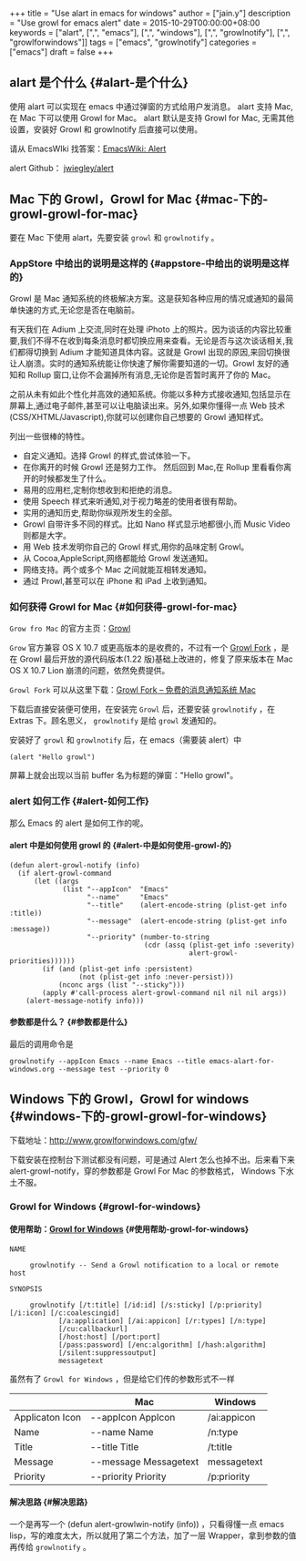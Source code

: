 +++
title = "Use alart in emacs for windows"
author = ["jain.y"]
description = "Use growl for emacs alert"
date = 2015-10-29T00:00:00+08:00
keywords = ["alart", [",", "emacs"], [",", "windows"], [",", "growlnotify"], [",", "growlforwindows"]]
tags = ["emacs", "growlnotify"]
categories = ["emacs"]
draft = false
+++

## alart 是个什么 {#alart-是个什么}

使用 alart 可以实现在 emacs 中通过弹窗的方式给用户发消息。
alart 支持 Mac, 在 Mac 下可以使用 Growl for Mac。
alart 默认是支持 Growl for Mac, 无需其他设置，安装好 Growl 和 growlnotify 后直接可以使用。

请从 EmacsWIki 找答案：[EmacsWiki: Alert](http://www.emacswiki.org/emacs/Alert)

alert Github：  [jwiegley/alert](https://github.com/jwiegley/alert)


## Mac 下的 Growl，Growl for Mac {#mac-下的-growl-growl-for-mac}

要在 Mac 下使用 alart，先要安装 `growl` 和 `growlnotify` 。


### AppStore 中给出的说明是这样的 {#appstore-中给出的说明是这样的}

Growl 是 Mac 通知系统的终极解决方案。这是获知各种应用的情况或通知的最简单快速的方式,无论您是否在电脑前。

有天我们在 Adium 上交流,同时在处理 iPhoto 上的照片。因为谈话的内容比较重要,我们不得不在收到每条消息时都切换应用来查看。无论是否与这次谈话相关,我们都得切换到 Adium 才能知道具体内容。这就是 Growl 出现的原因,来回切换很让人崩溃。实时的通知系统能让你快速了解你需要知道的一切。Growl 友好的通知和 Rollup 窗口,让你不会漏掉所有消息,无论你是否暂时离开了你的 Mac。

之前从未有如此个性化并高效的通知系统。你能以多种方式接收通知,包括显示在屏幕上,通过电子邮件,甚至可以让电脑读出来。另外,如果你懂得一点 Web 技术(CSS/XHTML/Javascript),你就可以创建你自己想要的 Growl 通知样式。

列出一些很棒的特性。

-   自定义通知。选择 Growl 的样式,尝试体验一下。
-   在你离开的时候 Growl 还是努力工作。 然后回到 Mac,在 Rollup 里看看你离开的时候都发生了什么。
-   易用的应用栏,定制你想收到和拒绝的消息。
-   使用 Speech 样式来听通知,对于视力略差的使用者很有帮助。
-   实用的通知历史,帮助你纵观所发生的全部。
-   Growl 自带许多不同的样式。比如 Nano 样式显示地都很小,而 Music Video 则都是大字。
-   用 Web 技术发明你自己的 Growl 样式,用你的品味定制 Growl。
-   从 Cocoa,AppleScript,网络都能给 Growl 发送通知。
-   网络支持。两个或多个 Mac 之间就能互相转发通知。
-   通过 Prowl,甚至可以在 iPhone 和 iPad 上收到通知。


### 如何获得 Growl for Mac {#如何获得-growl-for-mac}

`Grow fro Mac` 的官方主页：[Growl](http://growl.info/)

`Grow` 官方兼容 OS X 10.7 或更高版本的是收费的，不过有一个 [Growl Fork](http://www.appinn.com/growl-fork/) ，是在 Growl 最后开放的源代码版本(1.22 版)基础上改进的，修复了原来版本在 Mac OS X 10.7 Lion 崩溃的问题，依然免费提供。

`Growl Fork` 可以从这里下载：[Growl Fork – 免费的消息通知系统 Mac](http://www.appinn.com/growl-fork/)

下载后直接安装便可使用，在安装完 `Growl` 后，还要安装 `growlnotify` ，在 Extras 下。顾名思义， `growlnotify` 是给 `growl` 发通知的。

安装好了 `growl` 和 `growlnotify` 后，在 emacs（需要装 alert）中

```emacs-lisp
(alert "Hello growl")
```

屏幕上就会出现以当前 buffer 名为标题的弹窗："Hello growl"。


### alert 如何工作 {#alert-如何工作}

那么 Emacs 的 alert 是如何工作的呢。


#### alert 中是如何使用 growl 的 {#alert-中是如何使用-growl-的}

```emacs-list
(defun alert-growl-notify (info)
  (if alert-growl-command
      (let ((args
             (list "--appIcon"  "Emacs"
                   "--name"     "Emacs"
                   "--title"    (alert-encode-string (plist-get info :title))
                   "--message"  (alert-encode-string (plist-get info :message))
                   "--priority" (number-to-string
                                 (cdr (assq (plist-get info :severity)
                                            alert-growl-priorities))))))
        (if (and (plist-get info :persistent)
                 (not (plist-get info :never-persist)))
            (nconc args (list "--sticky")))
        (apply #'call-process alert-growl-command nil nil nil args))
    (alert-message-notify info)))
```


#### 参数都是什么？ {#参数都是什么}

最后的调用命令是

```text
growlnotify --appIcon Emacs --name Emacs --title emacs-alart-for-windows.org --message test --priority 0
```


## Windows 下的 Growl，Growl for windows {#windows-下的-growl-growl-for-windows}

下载地址：<http://www.growlforwindows.com/gfw/>

下载安装在控制台下测试都没有问题，可是通过 Alert 怎么也掉不出。后来看下来 alert-growl-notify，穿的参数都是 Growl For Mac 的参数格式，
Windows 下水土不服。


### Growl for Windows {#growl-for-windows}


#### 使用帮助：[Growl for Windows](http://www.growlforwindows.com/gfw/help/growlnotify.aspx) {#使用帮助-growl-for-windows}

```text
NAME

     growlnotify -- Send a Growl notification to a local or remote host

SYNOPSIS

     growlnotify [/t:title] [/id:id] [/s:sticky] [/p:priority] [/i:icon] [/c:coalescingid]
            [/a:application] [/ai:appicon] [/r:types] [/n:type]
            [/cu:callbackurl]
            [/host:host] [/port:port]
            [/pass:password] [/enc:algorithm] [/hash:algorithm]
            [/silent:suppressoutput]
            messagetext
```

虽然有了 `Growl for Windows` ，但是给它们传的参数形式不一样

|                 | Mac                   | Windows     |
|-----------------|-----------------------|-------------|
| Applicaton Icon | --appIcon AppIcon     | /ai:appicon |
| Name            | --name Name           | /n:type     |
| Title           | --title Title         | /t:title    |
| Message         | --message Messagetext | messagetext |
| Priority        | --priority Priority   | /p:priority |


#### 解决思路 {#解决思路}

一个是再写一个 (defun alert-growlwin-notify (info)) ，只看得懂一点 emacs lisp，写的难度太大，所以就用了第二个方法，加了一层 Wrapper，拿到参数的值再传给 `growlnotify` 。
